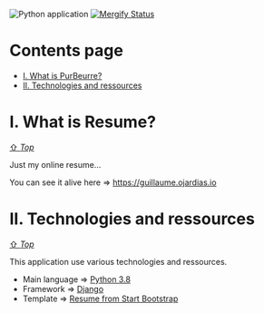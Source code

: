 ![Python application](https://github.com/GuillaumeOj/Resume/workflows/Python%20application/badge.svg)
[![Mergify Status][mergify-status]][mergify]

[mergify]: https://mergify.io
[mergify-status]: https://img.shields.io/endpoint.svg?url=https://gh.mergify.io/badges/GuillaumeOj/Resume&style=flat

# Contents page
- [I. What is PurBeurre?](#i-what-is-purbeurre)
- [II. Technologies and ressources](#ii-technologies-and-ressources)

# I. What is Resume?
[⇧ *Top*](#contents-page)

Just my online resume...

You can see it alive here => https://guillaume.ojardias.io

# II. Technologies and ressources
[⇧ *Top*](#contents-page)

This application use various technologies and ressources.

- Main language  => [Python 3.8](https://www.python.org/)
- Framework => [Django](https://www.djangoproject.com/)
- Template => [Resume from Start Bootstrap](https://github.com/StartBootstrap/startbootstrap-resume)
